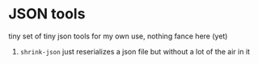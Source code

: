 # JSON tools

tiny set of tiny json tools for my own use, nothing fance here (yet)

1. `shrink-json` just reserializes a json file but without a lot of the air in it
